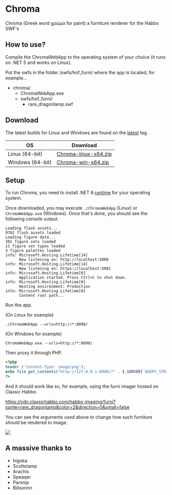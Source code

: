 # Chroma
Chroma (Greek word χρώμα for paint) a furniture renderer for the Habbo SWF's

## How to use?

Compile the ChromaWebApp to the operating system of your choice (it runs on .NET 5 and works on Linux).

Put the swfs in the folder /swfs/hof_furni/ where the app is located, for example...

- chroma/
  - ChromaWebApp.exe
  - swfs/hof_furni/
    - rare_dragonlamp.swf
   
## Download

The latest builds for Linux and Windows are found on the [latest](https://github.com/Quackster/Chroma/releases/tag/latest) tag.

| OS | Download |
|---|---|
| Linux (64-bit) | [Chroma-linux-x64.zip](https://github.com/Quackster/Chroma/releases/download/latest/Chroma-linux-x64.zip) |
| Windows (64-bit) | [Chroma-win-x64.zip](https://github.com/Quackster/Chroma/releases/download/latest/Chroma-win-x64.zip) |

## Setup

To run Chroma, you need to install .NET 8 [runtime](https://dotnet.microsoft.com/en-us/download/dotnet/8.0) for your operating system.

Once downloaded, you may execute ``./ChromaWebApp`` (Linux) or ``ChromaWebApp.exe`` (Windows).
Once that's done, you should see the following console output.

```
Loading flash assets...
9762 flash assets loaded
Loading figure data...
301 figure sets loaded
11 figure set types loaded
3 figure palettes loaded
info: Microsoft.Hosting.Lifetime[14]
      Now listening on: http://localhost:5000
info: Microsoft.Hosting.Lifetime[14]
      Now listening on: https://localhost:5001
info: Microsoft.Hosting.Lifetime[0]
      Application started. Press Ctrl+C to shut down.
info: Microsoft.Hosting.Lifetime[0]
      Hosting environment: Production
info: Microsoft.Hosting.Lifetime[0]
      Content root path...
```

Run the app.

(On Linux for example)

``./ChromaWebApp --urls=http://*:8090/``

(On Windows for example)

``ChromaWebApp.exe --urls=http://*:8090/``

Then proxy it through PHP.

```php
<?php
header ('Content-Type: image/png');
echo file_get_contents("http://127.0.0.1:8090/?" . $_SERVER['QUERY_STRING']);
?>
```

And it should work like so, for example, using the furni imager hosted on Classic Habbo.

https://cdn.classichabbo.com/habbo-imaging/furni?sprite=rare_dragonlamp&color=2&direction=0&small=false

You can see the arguments used above to change how such furniture should be rendered to image.

![](https://cdn.classichabbo.com/habbo-imaging/furni?sprite=rare_dragonlamp&color=2&direction=0&small=false)

## A massive thanks to

- higoka
- Scottstamp
- Arachis
- Speaqer
- Parsnip
- Billsonnn

